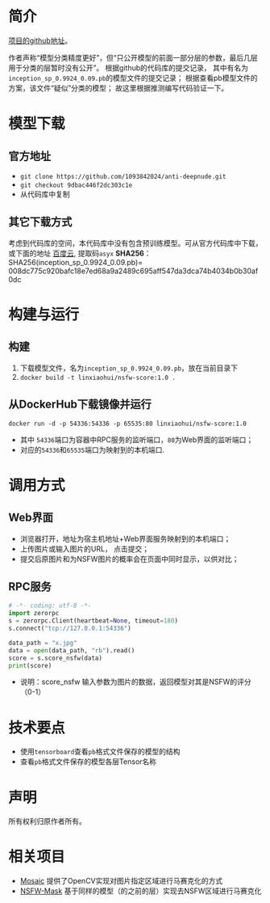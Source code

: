 # 简介
[项目的github地址](https://github.com/1093842024/anti-deepnude)。

作者声称“模型分类精度更好”，但“只公开模型的前面一部分层的参数，最后几层用于分类的层暂时没有公开”。
根据github的代码库的提交记录， 其中有名为`inception_sp_0.9924_0.09.pb`的模型文件的提交记录； 根据查看pb模型文件的方案，该文件“疑似”分类的模型；
故这里根据推测编写代码验证一下。

# 模型下载
## 官方地址
   * `git clone https://github.com/1093842024/anti-deepnude.git`
   * `git checkout 9dbac446f2dc303c1e`
   * 从代码库中复制

## 其它下载方式
考虑到代码库的空间，本代码库中没有包含预训练模型。可从官方代码库中下载，或下面的地址
[百度云](https://pan.baidu.com/s/1g8bTpR3Hk4nZQ-iGUYYywA), 提取码`asyx`
**SHA256**：SHA256(inception_sp_0.9924_0.09.pb)= 008dc775c920bafc18e7ed68a9a2489c695aff547da3dca74b4034b0b30af0dc

# 构建与运行
## 构建
   1. 下载模型文件，名为`inception_sp_0.9924_0.09.pb`，放在当前目录下
   2. `docker build -t linxiaohui/nsfw-score:1.0 .`

## 从DockerHub下载镜像并运行
   `docker run -d -p 54336:54336 -p 65535:80 linxiaohui/nsfw-score:1.0`
   * 其中 `54336`端口为容器中RPC服务的监听端口，`80`为Web界面的监听端口；
   * 对应的`54336`和`65535`端口为映射到的本机端口.

# 调用方式
## Web界面
   * 浏览器打开，地址为宿主机地址+Web界面服务映射到的本机端口；
   * 上传图片或输入图片的URL， 点击提交；
   * 提交后原图片和为NSFW图片的概率会在页面中同时显示，以供对比；

## RPC服务
```python
# -*- coding: utf-8 -*-
import zerorpc
s = zerorpc.Client(heartbeat=None, timeout=180)
s.connect("tcp://127.0.0.1:54336")

data_path = "x.jpg"
data = open(data_path, "rb").read()
score = s.score_nsfw(data)
print(score)
```
   * 说明：score_nsfw 输入参数为图片的数据，返回模型对其是NSFW的评分（0-1）


# 技术要点
   * 使用`tensorboard`查看`pb`格式文件保存的模型的结构
   * 查看`pb`格式文件保存的模型各层Tensor名称

# 声明
所有权利归原作者所有。

# 相关项目
   * [Mosaic](../Mosaic) 提供了OpenCV实现对图片指定区域进行马赛克化的方式
   * [NSFW-Mask](../NSFW-Mask) 基于同样的模型（的之前的层）实现去NSFW区域进行马赛克化


